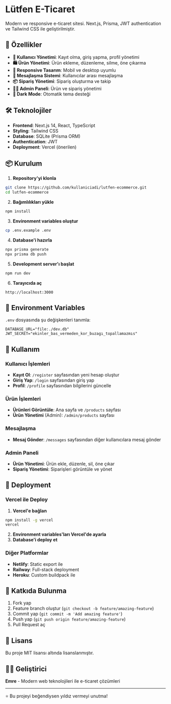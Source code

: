 # Lütfen E-Ticaret

Modern ve responsive e-ticaret sitesi. Next.js, Prisma, JWT authentication ve Tailwind CSS ile geliştirilmiştir.

## 🚀 Özellikler

- **🔐 Kullanıcı Yönetimi**: Kayıt olma, giriş yapma, profil yönetimi
- **🛍️ Ürün Yönetimi**: Ürün ekleme, düzenleme, silme, öne çıkarma
- **📱 Responsive Tasarım**: Mobil ve desktop uyumlu
- **💬 Mesajlaşma Sistemi**: Kullanıcılar arası mesajlaşma
- **📦 Sipariş Yönetimi**: Sipariş oluşturma ve takip
- **👨‍💼 Admin Paneli**: Ürün ve sipariş yönetimi
- **🌙 Dark Mode**: Otomatik tema desteği

## 🛠️ Teknolojiler

- **Frontend**: Next.js 14, React, TypeScript
- **Styling**: Tailwind CSS
- **Database**: SQLite (Prisma ORM)
- **Authentication**: JWT
- **Deployment**: Vercel (önerilen)

## 📦 Kurulum

1. **Repository'yi klonla**
```bash
git clone https://github.com/kullaniciadi/lutfen-ecommerce.git
cd lutfen-ecommerce
```

2. **Bağımlılıkları yükle**
```bash
npm install
```

3. **Environment variables oluştur**
```bash
cp .env.example .env
```

4. **Database'i hazırla**
```bash
npx prisma generate
npx prisma db push
```

5. **Development server'ı başlat**
```bash
npm run dev
```

6. **Tarayıcıda aç**
```
http://localhost:3000
```

## 🔧 Environment Variables

`.env` dosyasında şu değişkenleri tanımla:

```env
DATABASE_URL="file:./dev.db"
JWT_SECRET="ekinler_bas_vermeden_kor_buzagı_topallamazmıs"
```

## 📱 Kullanım

### Kullanıcı İşlemleri
- **Kayıt Ol**: `/register` sayfasından yeni hesap oluştur
- **Giriş Yap**: `/login` sayfasından giriş yap
- **Profil**: `/profile` sayfasından bilgilerini güncelle

### Ürün İşlemleri
- **Ürünleri Görüntüle**: Ana sayfa ve `/products` sayfası
- **Ürün Yönetimi** (Admin): `/admin/products` sayfası

### Mesajlaşma
- **Mesaj Gönder**: `/messages` sayfasından diğer kullanıcılara mesaj gönder

### Admin Paneli
- **Ürün Yönetimi**: Ürün ekle, düzenle, sil, öne çıkar
- **Sipariş Yönetimi**: Siparişleri görüntüle ve yönet

## 🚀 Deployment

### Vercel ile Deploy

1. **Vercel'e bağlan**
```bash
npm install -g vercel
vercel
```

2. **Environment variables'ları Vercel'de ayarla**
3. **Database'i deploy et**

### Diğer Platformlar

- **Netlify**: Static export ile
- **Railway**: Full-stack deployment
- **Heroku**: Custom buildpack ile

## 🤝 Katkıda Bulunma

1. Fork yap
2. Feature branch oluştur (`git checkout -b feature/amazing-feature`)
3. Commit yap (`git commit -m 'Add amazing feature'`)
4. Push yap (`git push origin feature/amazing-feature`)
5. Pull Request aç

## 📄 Lisans

Bu proje MIT lisansı altında lisanslanmıştır.

## 👨‍💻 Geliştirici

**Emre** - Modern web teknolojileri ile e-ticaret çözümleri

---

⭐ Bu projeyi beğendiysen yıldız vermeyi unutma!
